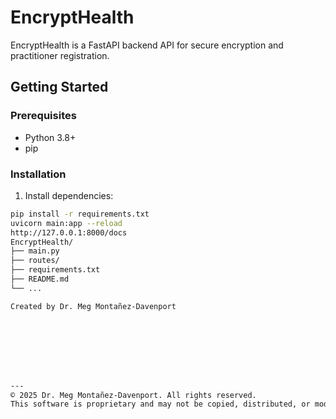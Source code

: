 # EncryptHealth

EncryptHealth is a FastAPI backend API for secure encryption and practitioner registration.

## Getting Started

### Prerequisites

- Python 3.8+  
- pip

### Installation

1. Install dependencies:

```bash
pip install -r requirements.txt
uvicorn main:app --reload
http://127.0.0.1:8000/docs
EncryptHealth/
├── main.py
├── routes/
├── requirements.txt
├── README.md
└── ...

Created by Dr. Meg Montañez-Davenport








---
© 2025 Dr. Meg Montañez-Davenport. All rights reserved.
This software is proprietary and may not be copied, distributed, or modified without written permission.
